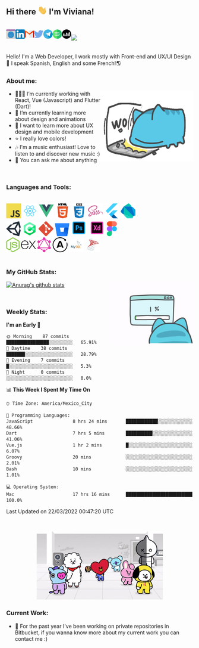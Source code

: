 <!--**vivavv/vivavv** -->

## Hi there <img src="images/hi.gif" width="25px"> I'm Viviana!

<br/>
<!-- Buttons -->
<a href="https://vivavv.netlify.app/">
  <img align="left" alt="Portfolio" title="Portfolio" height="25" width="25" src="images/portfolio-img.svg">
</a>
<a href="https://www.linkedin.com/in/vivianavrc/">
  <img align="left" alt="LinkedIn" title="LinkedIn" height="25" width="25" src="images/linkedn-img.svg">
</a>
<a href="mailto:vivianavrc27@gmail.com">
 <img align="left" alt="Gmail" title="Gmail" height="25" width="25" src="images/gmail-img.svg">
</a>
<a href="https://twitter.com/ViviRod27">
 <img align="left" alt="Twitter" title="Twitter" height="25" width="25" src="images/twitter-img.svg">
</a>
<a href="https://t.me/vivavv">
 <img align="left" alt="Telegram" title="Telegram" height="25" width="25" src="images/telegram-img.svg">
</a>
<a href="https://open.spotify.com/user/vivavv">
 <img align="left" alt="Spotify" title="Spotify" height="25" width="25" src="images/spotify-img.svg">
</a>
<a href="https://www.deezer.com/es/profile/2164992848">
 <img align="left" alt="Deezer" title="Deezer" height="25" width="25" src="images/deezer-img.svg">
</a>
</span>

![](https://komarev.com/ghpvc/?username=vivavv&color=blueviolet&label=views)

<br />
<span>
Hello! I'm a Web Developer, I work mostly with Front-end and UX/UI Design👾 I speak Spanish, English and some French!🌎
</span>

<!-- Description -->

### About me:

<img src="images/capoo-work.gif" width="250" height="190" align="right" alt="capoo-work-gif"/>

- 👩🏻‍💻 I’m currently working with React, Vue (Javascript) and Flutter (Dart)!
- 🚀 I’m currently learning more about design and animations
- 🔎 I want to learn more about UX design and mobile development
- ⭐️ I really love colors!
- 🎶 I'm a music enthusiast! Love to listen to and discover new music :)
- 💬 You can ask me about anything

<br />
<!-- Languages and Tools -->

### Languages and Tools:

<br />
<code><img height="40" src="images/javascript-icon.png" alt="javascript"></code>
<code><img height="40" src="images/react-icon.png" alt="react"></code>
<code><img height="40" src="images/vue-icon.png" alt="vue"></code>
<code><img height="40" src="images/html-icon.png" alt="html"></code>
<code><img height="40" src="images/css-icon.png" alt="css"></code>
<code><img height="40" src="images/sass-icon.png" alt="sass"></code>
<code><img height="40" src="images/flutter-icon.svg" alt="flutter"></code>
<code><img height="40" src="images/dartlang-icon.svg" alt="dart"></code>
<br />
<code><img height="40" src="images/unity-icon.svg" alt="unity"></code>
<code><img height="40" src="images/c-sharp-icon.png" alt="csharp"></code>
<code><img height="40" src="images/git-icon.svg" alt="git"></code>
<code><img height="35" src="images/bitbucket-icon.svg" alt="bitbucket"></code>
<code><img height="45" src="images/adobe-photoshop-icon.png" alt="photoshop"></code>
<code><img height="45" src="images/adobe-xd-icon.png" alt="xd"></code>
<code><img height="40" src="images/figma-icon.png" alt="xd"></code>
<br />
<code><img height="40" src="images/nodejs-icon.svg" alt="node"></code>
<code><img height="40" src="images/expressjs-icon.svg" alt="expressjs"></code>
<code><img height="40" src="images/graphql-icon.svg" alt="node"></code>
<code><img height="40" src="images/apollo-icon.svg" alt="node"></code>
<code><img height="40" src="images/mysql-icon.png" alt="mysql"></code>
<code><img height="40" src="images/sql-server-icon.png" alt="mssql"></code>

<br />
<br />

<!-- Stats -->

### My GitHub Stats:

<img src="images/capoo-error.gif" width="230" height="170" alt="capoo-error-gif" align="right"/>

[![Anurag's github stats](https://github-readme-stats.vercel.app/api?username=vivavv&count_private=true&show_icons=true&theme=material-palenight)](https://github.com/anuraghazra/github-readme-stats)

<br />

### Weekly Stats:

<!--START_SECTION:waka-->
**I'm an Early 🐤** 

```text
🌞 Morning    87 commits     ████████████████░░░░░░░░░   65.91% 
🌆 Daytime    38 commits     ███████░░░░░░░░░░░░░░░░░░   28.79% 
🌃 Evening    7 commits      █░░░░░░░░░░░░░░░░░░░░░░░░   5.3% 
🌙 Night      0 commits      ░░░░░░░░░░░░░░░░░░░░░░░░░   0.0%

```


📊 **This Week I Spent My Time On** 

```text
⌚︎ Time Zone: America/Mexico_City

💬 Programming Languages: 
JavaScript               8 hrs 24 mins       ████████████░░░░░░░░░░░░░   48.66% 
Dart                     7 hrs 5 mins        ██████████░░░░░░░░░░░░░░░   41.06% 
Vue.js                   1 hr 2 mins         █░░░░░░░░░░░░░░░░░░░░░░░░   6.07% 
Groovy                   20 mins             ░░░░░░░░░░░░░░░░░░░░░░░░░   2.01% 
Bash                     10 mins             ░░░░░░░░░░░░░░░░░░░░░░░░░   1.01%

💻 Operating System: 
Mac                      17 hrs 16 mins      █████████████████████████   100.0%

```


 Last Updated on 22/03/2022 00:47:20 UTC
<!--END_SECTION:waka-->

<br />
<p align="center">
  <img width="340" height="183" alt="bt21-gif" src="images/bt21-go-go.gif">
</p>

### Current Work:
- 📣 For the past year I've been working on private repositories in Bitbucket, if you wanna know more about my current work you can contact me :)
